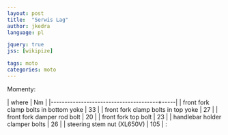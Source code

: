 ```yaml
---
layout: post
title:  "Serwis Lag"
author: jkedra
language: pl

jquery: true
jss: [wikipize]

tags: moto
categories: moto
---
```


Momenty:

|  where                                | Nm  |
|---------------------------------------+-----|
| front fork clamp bolts in bottom yoke | 33  |
| front fork clamp bolts in top yoke    | 27  |
| front fork damper rod bolt            | 20  |
| front fork top bolt                   | 23  |
| handlebar holder clamper bolts        | 26  |
| steering stem nut (XL650V)            | 105 |
:


